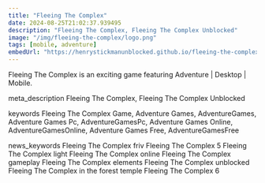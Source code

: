 ```yaml
---
title: "Fleeing The Complex"
date: 2024-08-25T21:02:37.939495
description: "Fleeing The Complex, Fleeing The Complex Unblocked"
image: "/img/fleeing-the-complex/logo.png"
tags: [mobile, adventure]
embedUrl: "https://henrystickmanunblocked.github.io/fleeing-the-complex/"
---
```


Fleeing The Complex is an exciting game featuring Adventure | Desktop | Mobile.

meta_description
Fleeing The Complex, Fleeing The Complex Unblocked


keywords
Fleeing The Complex Game, Adventure Games, AdventureGames, Adventure Games Pc, AdventureGamesPc, Adventure Games Online, AdventureGamesOnline, Adventure Games Free, AdventureGamesFree


news_keywords
Fleeing The Complex friv Fleeing The Complex 5 Fleeing The Complex light Fleeing The Complex online Fleeing The Complex gameplay Fleeing The Complex elements Fleeing The Complex unblocked Fleeing The Complex in the forest temple Fleeing The Complex 6
